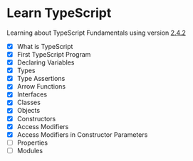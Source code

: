 # Learn TypeScript

Learning about TypeScript Fundamentals using version [2.4.2](https://github.com/Microsoft/TypeScript)

- [x] What is TypeScript
- [x] First TypeScript Program
- [x] Declaring Variables
- [x] Types
- [x] Type Assertions
- [x] Arrow Functions
- [x] Interfaces
- [x] Classes
- [x] Objects
- [x] Constructors
- [x] Access Modifiers
- [x] Access Modifiers in Constructor Parameters
- [ ] Properties
- [ ] Modules